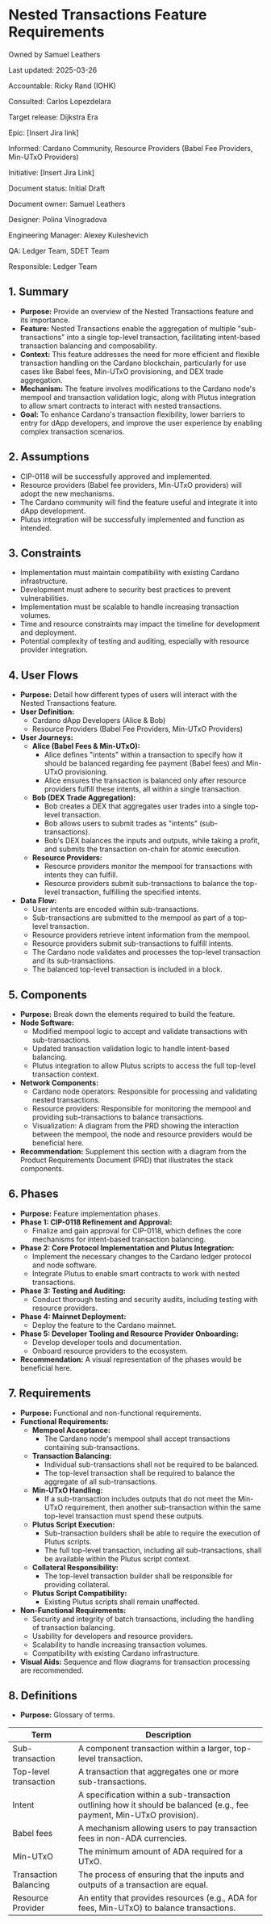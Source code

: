 # Nested Transactions Feature Requirements

Owned by Samuel Leathers

Last updated: 2025-03-26

Accountable: Ricky Rand (IOHK)

Consulted: Carlos Lopezdelara

Target release: Dijkstra Era

Epic: [Insert Jira link]

Informed: Cardano Community, Resource Providers (Babel Fee Providers, Min-UTxO Providers)

Initiative: [Insert Jira Link]

Document status: Initial Draft

Document owner: Samuel Leathers

Designer: Polina Vinogradova

Engineering Manager: Alexey Kuleshevich

QA: Ledger Team, SDET Team

Responsible: Ledger Team

## 1. Summary

* **Purpose:** Provide an overview of the Nested Transactions feature and its
  importance.
* **Feature:** Nested Transactions enable the aggregation of multiple
  "sub-transactions" into a single top-level transaction, facilitating
  intent-based transaction balancing and composability.
* **Context:** This feature addresses the need for more efficient and flexible
  transaction handling on the Cardano blockchain, particularly for use cases
  like Babel fees, Min-UTxO provisioning, and DEX trade aggregation.
* **Mechanism:** The feature involves modifications to the Cardano node's
  mempool and transaction validation logic, along with Plutus integration to
  allow smart contracts to interact with nested transactions.
* **Goal:** To enhance Cardano's transaction flexibility, lower barriers to
  entry for dApp developers, and improve the user experience by enabling
  complex transaction scenarios.

## 2. Assumptions

* CIP-0118 will be successfully approved and implemented.
* Resource providers (Babel fee providers, Min-UTxO providers) will adopt the
  new mechanisms.
* The Cardano community will find the feature useful and integrate it into dApp
  development.
* Plutus integration will be successfully implemented and function as intended.

## 3. Constraints

* Implementation must maintain compatibility with existing Cardano
  infrastructure.
* Development must adhere to security best practices to prevent
  vulnerabilities.
* Implementation must be scalable to handle increasing transaction volumes.
* Time and resource constraints may impact the timeline for development and
  deployment.
* Potential complexity of testing and auditing, especially with resource
  provider integration.

## 4. User Flows

* **Purpose:** Detail how different types of users will interact with the
  Nested Transactions feature.
* **User Definition:**
    * Cardano dApp Developers (Alice & Bob)
    * Resource Providers (Babel Fee Providers, Min-UTxO Providers)
* **User Journeys:**
    * **Alice (Babel Fees & Min-UTxO):**
        * Alice defines "intents" within a transaction to specify how it should
          be balanced regarding fee payment (Babel fees) and Min-UTxO
          provisioning.
        * Alice ensures the transaction is balanced only after resource
          providers fulfill these intents, all within a single transaction.
    * **Bob (DEX Trade Aggregation):**
        * Bob creates a DEX that aggregates user trades into a single top-level
          transaction.
        * Bob allows users to submit trades as "intents" (sub-transactions).
        * Bob's DEX balances the inputs and outputs, while taking a profit, and
          submits the transaction on-chain for atomic execution.
    * **Resource Providers:**
        * Resource providers monitor the mempool for transactions with intents
          they can fulfill.
        * Resource providers submit sub-transactions to balance the top-level
          transaction, fulfilling the specified intents.
* **Data Flow:**
    * User intents are encoded within sub-transactions.
    * Sub-transactions are submitted to the mempool as part of a top-level
      transaction.
    * Resource providers retrieve intent information from the mempool.
    * Resource providers submit sub-transactions to fulfill intents.
    * The Cardano node validates and processes the top-level transaction and
      its sub-transactions.
    * The balanced top-level transaction is included in a block.

## 5. Components

* **Purpose:** Break down the elements required to build the feature.
* **Node Software:**
    * Modified mempool logic to accept and validate transactions with
      sub-transactions.
    * Updated transaction validation logic to handle intent-based balancing.
    * Plutus integration to allow Plutus scripts to access the full top-level
      transaction context.
* **Network Components:**
    * Cardano node operators: Responsible for processing and validating nested
      transactions.
    * Resource providers: Responsible for monitoring the mempool and providing
      sub-transactions to balance transactions.
    * Visualization: A diagram from the PRD showing the interaction between the
      mempool, the node and resource providers would be beneficial here.
* **Recommendation:** Supplement this section with a diagram from the Product
  Requirements Document (PRD) that illustrates the stack components.

## 6. Phases

* **Purpose:** Feature implementation phases.
* **Phase 1: CIP-0118 Refinement and Approval:**
    * Finalize and gain approval for CIP-0118, which defines the core
      mechanisms for intent-based transaction balancing.
* **Phase 2: Core Protocol Implementation and Plutus Integration:**
    * Implement the necessary changes to the Cardano ledger protocol and node
      software.
    * Integrate Plutus to enable smart contracts to work with nested
      transactions.
* **Phase 3: Testing and Auditing:**
    * Conduct thorough testing and security audits, including testing with
      resource providers.
* **Phase 4: Mainnet Deployment:**
    * Deploy the feature to the Cardano mainnet.
* **Phase 5: Developer Tooling and Resource Provider Onboarding:**
    * Develop developer tools and documentation.
    * Onboard resource providers to the ecosystem.
* **Recommendation:** A visual representation of the phases would be beneficial
  here.

## 7. Requirements

* **Purpose:** Functional and non-functional requirements.
* **Functional Requirements:**
    * **Mempool Acceptance:**
        * The Cardano node's mempool shall accept transactions containing
          sub-transactions.
    * **Transaction Balancing:**
        * Individual sub-transactions shall not be required to be balanced.
        * The top-level transaction shall be required to balance the aggregate
          of all sub-transactions.
    * **Min-UTxO Handling:**
        * If a sub-transaction includes outputs that do not meet the Min-UTxO
          requirement, then another sub-transaction within the same top-level
          transaction must spend these outputs.
    * **Plutus Script Execution:**
        * Sub-transaction builders shall be able to require the execution of
          Plutus scripts.
        * The full top-level transaction, including all sub-transactions, shall
          be available within the Plutus script context.
    * **Collateral Responsibility:**
        * The top-level transaction builder shall be responsible for providing
          collateral.
    * **Plutus Script Compatibility:**
        * Existing Plutus scripts shall remain unaffected.
* **Non-Functional Requirements:**
    * Security and integrity of batch transactions, including the handling of
      transaction balancing.
    * Usability for developers and resource providers.
    * Scalability to handle increasing transaction volumes.
    * Compatibility with existing Cardano infrastructure.
* **Visual Aids:** Sequence and flow diagrams for transaction processing are
  recommended.

## 8. Definitions

* **Purpose:** Glossary of terms.

| Term                | Description |
| ------------------- | ----------- |
| Sub-transaction     | A component transaction within a larger, top-level transaction. |
| Top-level transaction | A transaction that aggregates one or more sub-transactions. |
| Intent              | A specification within a sub-transaction outlining how it should be balanced (e.g., fee payment, Min-UTxO provision). |
| Babel fees           | A mechanism allowing users to pay transaction fees in non-ADA currencies. |
| Min-UTxO            | The minimum amount of ADA required for a UTxO. |
| Transaction Balancing | The process of ensuring that the inputs and outputs of a transaction are equal. |
| Resource Provider   | An entity that provides resources (e.g., ADA for fees, Min-UTxO) to balance transactions. |

